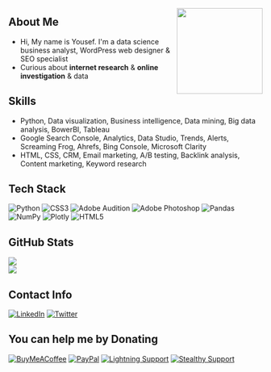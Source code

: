 <!-- Yousef Ebrahimi, SEO Specialist & Data Detective, helping you succeed through digital marketing. I provides comprehensive SEO services. -->
<a><img src="https://freesvg.org/img/simple-globe-search.png" align="right" height="170" width="170" ></a>

## About Me
- Hi, My name is Yousef. I'm a data science business analyst, WordPress web designer & SEO specialist
- Curious about **internet research** & **online investigation** & data

## Skills
- Python, Data visualization, Business intelligence, Data mining, Big data analysis, BowerBI, Tableau
- Google Search Console, Analytics, Data Studio, Trends, Alerts, Screaming Frog, Ahrefs, Bing Console, Microsoft Clarity
- HTML, CSS, CRM, Email marketing, A/B testing, Backlink analysis, Content marketing, Keyword research

## Tech Stack
![Python](https://img.shields.io/badge/python-3670A0?style=for-the-badge&logo=python&logoColor=ffdd54) ![CSS3](https://img.shields.io/badge/css3-%231572B6.svg?style=for-the-badge&logo=css3&logoColor=white) ![Adobe Audition](https://img.shields.io/badge/Adobe%20Audition-9999FF.svg?style=for-the-badge&logo=Adobe%20Audition&logoColor=white) ![Adobe Photoshop](https://img.shields.io/badge/adobephotoshop-%2331A8FF.svg?style=for-the-badge&logo=adobephotoshop&logoColor=white) ![Pandas](https://img.shields.io/badge/pandas-%23150458.svg?style=for-the-badge&logo=pandas&logoColor=white) ![NumPy](https://img.shields.io/badge/numpy-%23013243.svg?style=for-the-badge&logo=numpy&logoColor=white) ![Plotly](https://img.shields.io/badge/Plotly-%233F4F75.svg?style=for-the-badge&logo=plotly&logoColor=white) ![HTML5](https://img.shields.io/badge/html5-%23E34F26.svg?style=for-the-badge&logo=html5&logoColor=white)
## GitHub Stats
![](https://github-readme-stats.vercel.app/api?username=yousefebrahimi0&theme=dark&hide_border=false&include_all_commits=false&count_private=false)<br/>
![](https://github-readme-streak-stats.herokuapp.com/?user=yousefebrahimi0&theme=dark&hide_border=false)<br/>

## Contact Info
[![LinkedIn](https://img.shields.io/badge/LinkedIn-%230077B5.svg?logo=linkedin&logoColor=white)](https://linkedin.com/in/yousefebrahimi0) [![Twitter](https://img.shields.io/badge/Twitter-%231DA1F2.svg?logo=Twitter&logoColor=white)](https://twitter.com/yousefebrahimi0) 

## You can help me by Donating
  [![BuyMeACoffee](https://img.shields.io/badge/Buy%20Me%20a%20Coffee-ffdd00?style=for-the-badge&logo=buy-me-a-coffee&logoColor=black)](https://buymeacoffee.com/yousefebrahimi0) [![PayPal](https://img.shields.io/badge/PayPal-00457C?style=for-the-badge&logo=paypal&logoColor=white)](https://paypal.me/yousefeb) [![Lightning Support](https://img.shields.io/badge/Lightning%20Support-Send%20Satoshi%F0%9F%97%B2-blueviolet)](https://justpaste.it/yousefebrahimi0) [![Stealthy Support](https://img.shields.io/badge/Stealthy%20Support-Send%20BTC%20₿-important)](https://paynym.is/+latevoice776)
